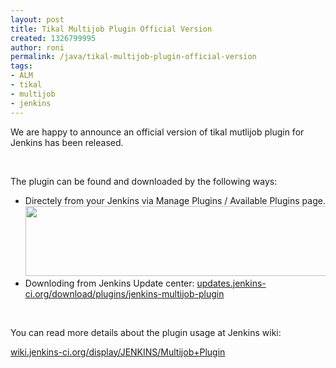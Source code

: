 ```yaml
---
layout: post
title: Tikal Multijob Plugin Official Version
created: 1326799995
author: roni
permalink: /java/tikal-multijob-plugin-official-version
tags:
- ALM
- tikal
- multijob
- jenkins
---
```

<p>We are happy to announce an official version of tikal mutlijob plugin for Jenkins has been released.</p>
<p>&nbsp;</p>
<p>The plugin can be found and downloaded by the following ways:</p>
<ul>
	<li>
		Directely from your Jenkins via Manage Plugins / Available Plugins page. <img alt="" height="112" src="/files/multijob_plugin(3).jpg" width="576" /></li>
	<li>
		Downloding from Jenkins Update center: <a href="http://updates.jenkins-ci.org/download/plugins/jenkins-multijob-plugin">updates.jenkins-ci.org/download/plugins/jenkins-multijob-plugin</a></li>
</ul>
<p>&nbsp;</p>
<p>You can read more details about the plugin usage at Jenkins wiki:</p>
<p><a href="https://wiki.jenkins-ci.org/display/JENKINS/Multijob+Plugin">wiki.jenkins-ci.org/display/JENKINS/Multijob+Plugin</a></p>

